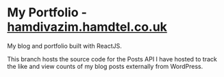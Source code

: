 # My Portfolio - [hamdivazim.hamdtel.co.uk](https://hamdivazim.hamdtel.co.uk)

My blog and portfolio built with ReactJS.

This branch hosts the source code for the Posts API I have hosted to track the like and view counts of my blog posts externally from WordPress.
